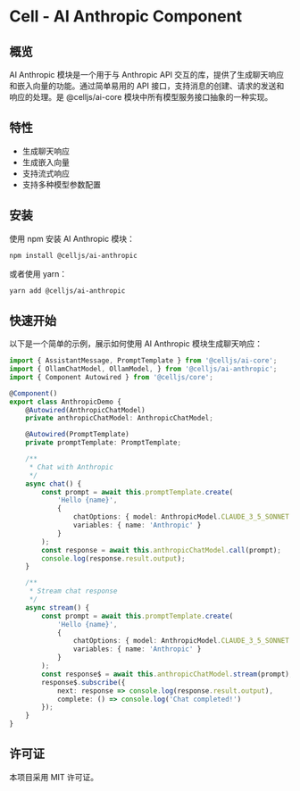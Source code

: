 # Cell - AI Anthropic Component

## 概览

AI Anthropic 模块是一个用于与 Anthropic API 交互的库，提供了生成聊天响应和嵌入向量的功能。通过简单易用的 API 接口，支持消息的创建、请求的发送和响应的处理。是 @celljs/ai-core 模块中所有模型服务接口抽象的一种实现。

## 特性

- 生成聊天响应
- 生成嵌入向量
- 支持流式响应
- 支持多种模型参数配置

## 安装

使用 npm 安装 AI Anthropic 模块：

```bash
npm install @celljs/ai-anthropic
```

或者使用 yarn：

```bash
yarn add @celljs/ai-anthropic
```

## 快速开始

以下是一个简单的示例，展示如何使用 AI Anthropic 模块生成聊天响应：

```typescript
import { AssistantMessage, PromptTemplate } from '@celljs/ai-core';
import { OllamChatModel, OllamModel, } from '@celljs/ai-anthropic';
import { Component Autowired } from '@celljs/core';

@Component()
export class AnthropicDemo {
    @Autowired(AnthropicChatModel)
    private anthropicChatModel: AnthropicChatModel;

    @Autowired(PromptTemplate)
    private promptTemplate: PromptTemplate;

    /**
     * Chat with Anthropic
     */
    async chat() {
        const prompt = await this.promptTemplate.create(
            'Hello {name}',
            { 
                chatOptions: { model: AnthropicModel.CLAUDE_3_5_SONNET },
                variables: { name: 'Anthropic' }
            }
        );
        const response = await this.anthropicChatModel.call(prompt);
        console.log(response.result.output);
    }

    /**
     * Stream chat response
     */
    async stream() {
        const prompt = await this.promptTemplate.create(
            'Hello {name}',
            { 
                chatOptions: { model: AnthropicModel.CLAUDE_3_5_SONNET },
                variables: { name: 'Anthropic' }
            }
        );
        const response$ = await this.anthropicChatModel.stream(prompt);
        response$.subscribe({
            next: response => console.log(response.result.output),
            complete: () => console.log('Chat completed!')
        });
    }
}
```

## 许可证

本项目采用 MIT 许可证。
